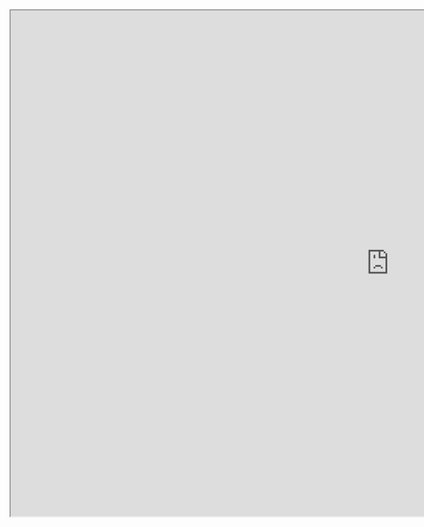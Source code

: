 <!doctype html>

<html lang="en">
<head>
  <meta charset="utf-8">
  <title>Embedded Analytics with Tableau</title>
</head>
<body>
   <iframe width="1335px" height="894px" src="https://public.tableau.com/app/profile/jason.mugumya/viz/CovidDashboardasof080921/Dashboard1">
    </iframe>
</body>
</html>

